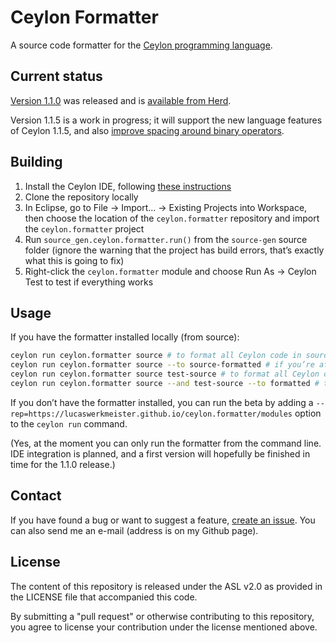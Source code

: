 Ceylon Formatter
================

A source code formatter for the [Ceylon programming language](http://ceylon-lang.org/).

Current status
--------------

[Version 1.1.0](https://github.com/ceylon/ceylon.formatter/releases/tag/1.1.0) was released and is [available from Herd](https://modules.ceylon-lang.org/modules/ceylon.formatter/1.1.0).

Version 1.1.5 is a work in progress; it will support the new language features of Ceylon 1.1.5, and also [improve spacing around binary operators](https://github.com/ceylon/ceylon.formatter/issues/99).

Building
--------

1. Install the Ceylon IDE, following [these instructions](http://ceylon-lang.org/documentation/1.0/ide/install/)
2. Clone the repository locally
3. In Eclipse, go to File -> Import... -> Existing Projects into Workspace, then choose the location of the `ceylon.formatter` repository and import the `ceylon.formatter` project
4. Run `source_gen.ceylon.formatter.run()` from the `source-gen` source folder  (ignore the warning that the project has build errors, that’s exactly what this is going to fix)
5. Right-click the `ceylon.formatter` module and choose Run As -> Ceylon Test to test if everything works

Usage
-----

If you have the formatter installed locally (from source):
```bash
ceylon run ceylon.formatter source # to format all Ceylon code in source
ceylon run ceylon.formatter source --to source-formatted # if you’re afraid I might break your code – directory structure is preserved
ceylon run ceylon.formatter source test-source # to format all Ceylon code in source and test-source
ceylon run ceylon.formatter source --and test-source --to formatted # to format all Ceylon code in source and test-source into formatted
```

If you don’t have the formatter installed, you can run the beta by adding a `--rep=https://lucaswerkmeister.github.io/ceylon.formatter/modules` option to the `ceylon run` command.

(Yes, at the moment you can only run the formatter from the command line.
IDE integration is planned, and a first version will hopefully be finished in time for the 1.1.0 release.)

Contact
-------

If you have found a bug or want to suggest a feature, [create an issue](https://github.com/ceylon/ceylon.formatter/issues/new). You can also send me an e-mail (address is on my Github page).

License
-------

The content of this repository is released under the ASL v2.0
as provided in the LICENSE file that accompanied this code.

By submitting a "pull request" or otherwise contributing to 
this repository, you agree to license your contribution under 
the license mentioned above.
